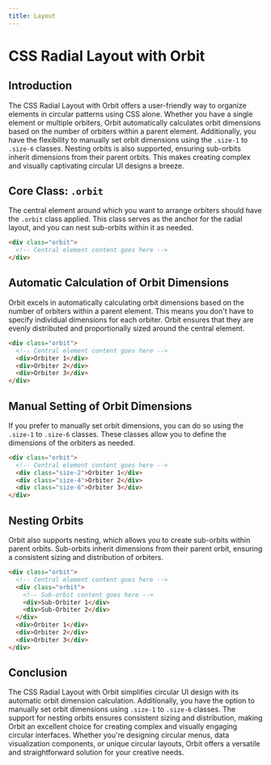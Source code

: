 ```yaml
---
title: Layout
---
```

# CSS Radial Layout with Orbit

## Introduction

The CSS Radial Layout with Orbit offers a user-friendly way to organize elements in circular patterns using CSS alone. Whether you have a single element or multiple orbiters, Orbit automatically calculates orbit dimensions based on the number of orbiters within a parent element. Additionally, you have the flexibility to manually set orbit dimensions using the `.size-1` to `.size-6` classes. Nesting orbits is also supported, ensuring sub-orbits inherit dimensions from their parent orbits. This makes creating complex and visually captivating circular UI designs a breeze.

## Core Class: `.orbit`

The central element around which you want to arrange orbiters should have the `.orbit` class applied. This class serves as the anchor for the radial layout, and you can nest sub-orbits within it as needed.

```html
<div class="orbit">
  <!-- Central element content goes here -->
</div>
```

## Automatic Calculation of Orbit Dimensions

Orbit excels in automatically calculating orbit dimensions based on the number of orbiters within a parent element. This means you don't have to specify individual dimensions for each orbiter. Orbit ensures that they are evenly distributed and proportionally sized around the central element.

```html
<div class="orbit">
  <!-- Central element content goes here -->
  <div>Orbiter 1</div>
  <div>Orbiter 2</div>
  <div>Orbiter 3</div>
</div>
```

## Manual Setting of Orbit Dimensions

If you prefer to manually set orbit dimensions, you can do so using the `.size-1` to `.size-6` classes. These classes allow you to define the dimensions of the orbiters as needed.

```html
<div class="orbit">
  <!-- Central element content goes here -->
  <div class="size-2">Orbiter 1</div>
  <div class="size-4">Orbiter 2</div>
  <div class="size-6">Orbiter 3</div>
</div>
```

## Nesting Orbits

Orbit also supports nesting, which allows you to create sub-orbits within parent orbits. Sub-orbits inherit dimensions from their parent orbit, ensuring a consistent sizing and distribution of orbiters.

```html
<div class="orbit">
  <!-- Central element content goes here -->
  <div class="orbit">
    <!-- Sub-orbit content goes here -->
    <div>Sub-Orbiter 1</div>
    <div>Sub-Orbiter 2</div>
  </div>
  <div>Orbiter 1</div>
  <div>Orbiter 2</div>
  <div>Orbiter 3</div>
</div>
```

## Conclusion

The CSS Radial Layout with Orbit simplifies circular UI design with its automatic orbit dimension calculation. Additionally, you have the option to manually set orbit dimensions using `.size-1` to `.size-6` classes. The support for nesting orbits ensures consistent sizing and distribution, making Orbit an excellent choice for creating complex and visually engaging circular interfaces. Whether you're designing circular menus, data visualization components, or unique circular layouts, Orbit offers a versatile and straightforward solution for your creative needs.